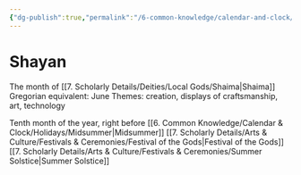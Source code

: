 ```yaml
---
{"dg-publish":true,"permalink":"/6-common-knowledge/calendar-and-clock/months/shayan/","noteIcon":""}
---
```


# Shayan

The month of [[7. Scholarly Details/Deities/Local Gods/Shaima\|Shaima]] 
Gregorian equivalent: June
Themes: creation, displays of craftsmanship, art, technology

Tenth month of the year, right before [[6. Common Knowledge/Calendar & Clock/Holidays/Midsummer\|Midsummer]]
[[7. Scholarly Details/Arts & Culture/Festivals & Ceremonies/Festival of the Gods\|Festival of the Gods]] 
[[7. Scholarly Details/Arts & Culture/Festivals & Ceremonies/Summer Solstice\|Summer Solstice]] 